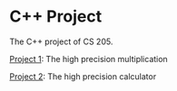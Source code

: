# C++ Project

The C++ project of CS 205.

[Project 1](Project-1-Multiplier/): The high precision multiplication

[Project 2](Project-2-Improved-Calculator): The high precision calculator
